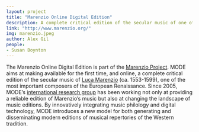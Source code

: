 ```yaml
---
layout: project
title: "Marenzio Online Digital Edition"
description: A complete critical edition of the secular music of one of the most important composers of the European Renaissance.
link: "http://www.marenzio.org/"
img: marenzio.jpeg
author: Alex Gil
people:
- Susan Boynton
---
```


The Marenzio Online Digital Edition is part of the <a href="http://www.marenzio.org/">Marenzio Project</a>. MODE aims at making available for the first time, and online, a complete critical edition of the secular music of <a title="Luca Marenzio" href="http://marenzio.cdrs.columbia.edu/luca-marenzio/">Luca Marenzio</a> (ca. 1553-1599), one of the most important composers of the European Renaissance.  Since 2005, MODE’s <a title="Participants in the Marenzio Project" href="http://marenzio.cdrs.columbia.edu/participants-in-mode/">international research group</a> has been working not only at providing a reliable edition of Marenzio’s music but also at changing the landscape of music editions. By innovatively integrating music philology and digital technology, MODE introduces a new model for both generating and disseminating modern editions of musical repertories of the Western tradition.

